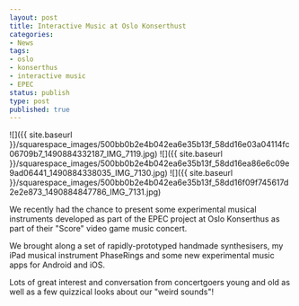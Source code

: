 ```yaml
---
layout: post
title: Interactive Music at Oslo Konserthust
categories:
- News
tags:
- oslo
- konserthus
- interactive music
- EPEC
status: publish
type: post
published: true
---
```


![]({{ site.baseurl }}/squarespace_images/500bb0b2e4b042ea6e35b13f_58dd16e03a04114fc06709b7_1490884332187_IMG_7119.jpg)
![]({{ site.baseurl }}/squarespace_images/500bb0b2e4b042ea6e35b13f_58dd16ea86e6c09e9ad06441_1490884338035_IMG_7130.jpg)
![]({{ site.baseurl }}/squarespace_images/500bb0b2e4b042ea6e35b13f_58dd16f09f745617d2e2e873_1490884847786_IMG_7131.jpg)

We recently had the chance to present some experimental musical instruments developed as part of the EPEC project at Oslo Konserthus as part of their "Score" video game music concert.

We brought along a set of rapidly-prototyped handmade synthesisers, my iPad musical instrument PhaseRings and some new experimental music apps for Android and iOS.

Lots of great interest and conversation from concertgoers young and old as well as a few quizzical looks about our "weird sounds"!
